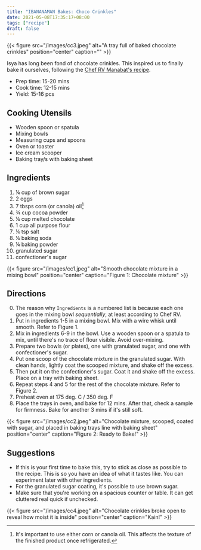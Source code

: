 ```yaml
---
title: "IBANANAMAN Bakes: Choco Crinkles"
date: 2021-05-08T17:35:17+08:00
tags: ["recipe"]
draft: false
---
```

{{< figure src="/images/cc3.jpeg" alt="A tray full of baked chocolate crinkles" position="center" caption="" >}}

Isya has long been fond of chocolate crinkles.
This inspired us to finally bake it ourselves,
following the [Chef RV Manabat's recipe](https://youtu.be/eixJLbZQ0fE).

- Prep time: 15-20 mins
- Cook time: 12-15 mins
- Yield: 15-16 pcs

## Cooking Utensils
- Wooden spoon or spatula
- Mixing bowls
- Measuring cups and spoons
- Oven or toaster
- Ice cream scooper
- Baking tray/s with baking sheet

## Ingredients
1. &#188; cup of brown sugar
1. 2 eggs
1. 7 tbsps corn (or canola) oil[^oil]
1. &#190; cup cocoa powder
1. &#188; cup melted chocolate
1. 1 cup all purpose flour
1. &#188; tsp salt
1. &#188; baking soda
1. &#188; baking powder
1. granulated sugar
1. confectioner's sugar

[^oil]: It's important to use either corn or canola oil.
This affects the texture of the finished product once refrigerated.

{{< figure src="/images/cc1.jpeg" alt="Smooth chocolate mixture in a mixing bowl" position="center" caption="Figure 1: Chocolate mixture" >}}

## Directions

0. The reason why `Ingredients` is a numbered list is because each one goes in the mixing bowl *sequentially*,
at least according to Chef RV.
1. Put in ingredients 1-5 in a mixing bowl.
Mix with a wire whisk until smooth.
Refer to Figure 1.
1. Mix in ingredients 6-9 in the bowl.
Use a wooden spoon or a spatula to mix,
until there's no trace of flour visible.
Avoid over-mixing.
1. Prepare two bowls (or plates), one with granulated sugar, and one with confectioner's sugar.
1. Put one scoop of the chocolate mixture in the granulated sugar.
With clean hands, lightly coat the scooped mixture, and shake off the excess. 
1. Then put it on the confectioner's sugar.
Coat it and shake off the excess.
Place on a tray with baking sheet.
1. Repeat steps 4 and 5 for the rest of the chocolate mixture.
Refer to Figure 2.
1. Preheat oven at 175 deg. C / 350 deg. F
1. Place the trays in oven, and bake for 12 mins.
After that, check a sample for firmness.
Bake for another 3 mins if it's still soft.

{{< figure src="/images/cc2.jpeg" alt="Chocolate mixture, scooped, coated with sugar, and placed in baking trays line with baking sheet" position="center" caption="Figure 2: Ready to Bake!" >}}

## Suggestions

- If this is your first time to bake this, try to stick as close as possible to the recipe.
This is so you have an idea of what it tastes like.
You can experiment later with other ingredients.
- For the granulated sugar coating, it's possible to use brown sugar.
- Make sure that you're working on a spacious counter or table.
It can get cluttered real quick if unchecked.

{{< figure src="/images/cc4.jpeg" alt="Chocolate crinkles broke open to reveal how moist it is inside" position="center" caption="Kain!" >}}
